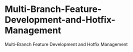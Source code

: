 # Multi-Branch-Feature-Development-and-Hotfix-Management
Multi-Branch Feature Development and Hotfix Management
